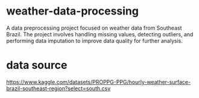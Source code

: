 # weather-data-processing
A data preprocessing project focused on weather data from Southeast Brazil. The project involves handling missing values, detecting outliers, and performing data imputation to improve data quality for further analysis.

# data source
https://www.kaggle.com/datasets/PROPPG-PPG/hourly-weather-surface-brazil-southeast-region?select=south.csv
